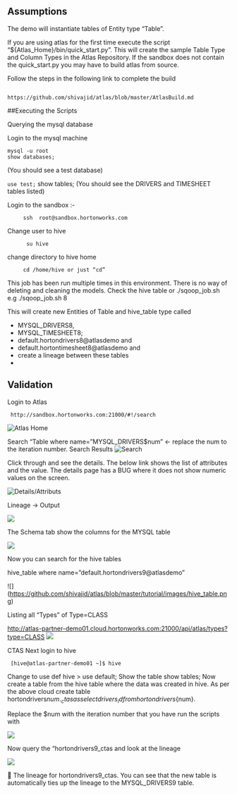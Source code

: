 ## Assumptions

The demo will instantiate tables of Entity type “Table”. 

If you are using atlas for the first time execute the script “${Atlas_Home}/bin/quick_start.py”. This will create the sample Table Type and Column Types in the Atlas Repository.
 If the sandbox does not contain the quick_start.py you may have to build atlas from source.

Follow the steps in the following link to complete the build

                  https://github.com/shivajid/atlas/blob/master/AtlasBuild.md



##Executing the Scripts

Querying the mysql database

Login to the mysql machine

    mysql -u root
    show databases; 

(You should see a test database)
	
`` use test;
`` show tables; (You should see the DRIVERS and TIMESHEET tables listed)



Login to the sandbox :-

         ssh  root@sandbox.hortonworks.com

Change user to hive

          su hive

change directory to hive home
         
         cd /home/hive or just “cd”

This job has been run multiple times in this environment. There is no way of deleting and cleaning the models. Check the hive table or
./sqoop_job.sh <iteration number>
e.g ./sqoop_job.sh 8

This will create new Entities of Table and hive_table type called 
* MYSQL_DRIVERS8, 
* MYSQL_TIMESHEET8; 
* default.hortondrivers8@atlasdemo and 
* default.hortontimesheet8@atlasdemo
and 
* create a lineage between these tables
* 

## Validation 

Login to Atlas
	
     http://sandbox.hortonworks.com:21000/#!/search
![Atlas Home](https://github.com/shivajid/atlas/blob/master/tutorial/images/AtlasHome.png)

Search 
“Table where name=”MYSQL_DRIVERS$num” ← replace the num to the iteration number.
Search Results
![Search](https://github.com/shivajid/atlas/blob/master/tutorial/images/Screen%20Shot%202015-07-09%20at%208.59.16%20AM.png)


Click through and see the details. The below link shows the list of attributes and the value. The details page has a BUG where it does not show numeric values on the screen.


![Details/Attributs](https://github.com/shivajid/atlas/blob/master/tutorial/images/Screen%20Shot%202015-07-09%20at%209.15.12%20AM.png)

Lineage -> Output


![](https://github.com/shivajid/atlas/blob/master/tutorial/images/lineage.png)



The Schema tab show the columns for the MYSQL table




![](https://github.com/shivajid/atlas/blob/master/tutorial/images/schema.png)


Now you can search for the hive tables

hive_table where name=”default.hortondrivers9@atlasdemo”

![] (https://github.com/shivajid/atlas/blob/master/tutorial/images/hive_table.png)

Listing all “Types” of Type=CLASS

http://atlas-partner-demo01.cloud.hortonworks.com:21000/api/atlas/types?type=CLASS
![](https://github.com/shivajid/atlas/blob/master/tutorial/images/Screen%20Shot%202015-07-13%20at%2011.13.57%20PM.png)

CTAS
Next login to hive

     [hive@atlas-partner-demo01 ~]$ hive
Change to use def
     hive > use default;
Show the table
     show tables;
Now create a table from the hive table where the data was created in hive. As per the above cloud
     create table hortondrivers$num._ctas as select drivers_id from hortondrivers${num}.

Replace the $num with the iteration number that you have run the scripts with

![](https://github.com/shivajid/atlas/blob/master/tutorial/images/Screen%20Shot%202015-07-09%20at%209.23.55%20AM.png)


Now query the “hortondrivers9_ctas and look at the lineage

![](https://github.com/shivajid/atlas/blob/master/tutorial/images/hive_table.png)


The lineage for hortondrivers9_ctas. You can see that the new table is automatically ties up the lineage to the MYSQL_DRIVERS9 table.







